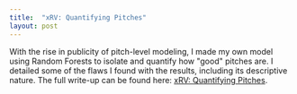 ```yaml
---
title:  "xRV: Quantifying Pitches"
layout: post
---
```


With the rise in publicity of pitch-level modeling, I made my own model using Random Forests to isolate and quantify how "good" pitches are. I detailed some of the flaws I found with the results, including its descriptive nature. The full write-up can be found here: [xRV: Quantifying Pitches](https://ajaypatell8.medium.com/xrv-working-through-quantifying-pitches-1f9125e1c833).
